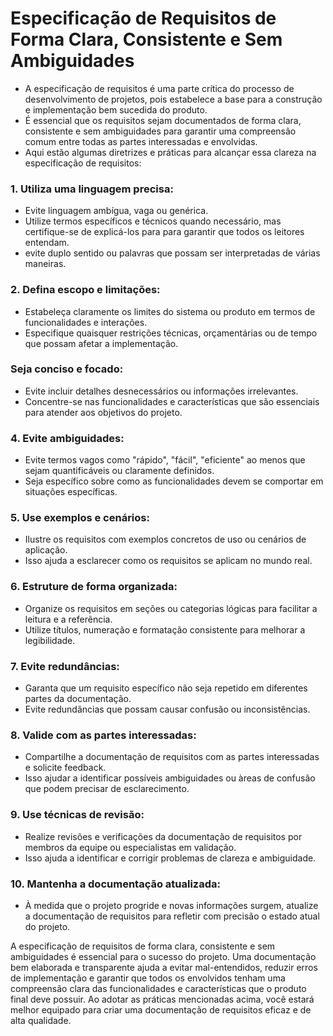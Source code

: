 # Especificação de Requisitos de Forma Clara, Consistente e Sem Ambiguidades
- A especificação de requisitos é uma parte crítica do processo de desenvolvimento de projetos, pois estabelece a base para a construção e implementação bem sucedida do produto.
- É essencial que os requisitos sejam documentados de forma clara, consistente e sem ambiguidades para garantir uma compreensão comum entre todas as partes interessadas e envolvidas.
- Aqui estão algumas diretrizes e práticas para alcançar essa clareza na especificação de requisitos:

### 1. Utiliza uma linguagem precisa:
- Evite linguagem ambígua, vaga ou genérica.
- Utilize termos específicos e técnicos quando necessário, mas certifique-se de explicá-los para para garantir que todos os leitores entendam.
- evite duplo sentido ou palavras que possam ser interpretadas de várias maneiras.

### 2. Defina escopo e limitações:
- Estabeleça claramente os limites do sistema ou produto em termos de funcionalidades e interações.
- Especifique quaisquer restrições técnicas, orçamentárias ou de tempo que possam afetar a implementação.

### Seja conciso e focado:
- Evite incluir detalhes desnecessários ou informações irrelevantes.
- Concentre-se nas funcionalidades e características que são essenciais para atender aos objetivos do projeto.

### 4. Evite ambiguidades:
- Evite termos vagos como "rápido", "fácil", "eficiente" ao menos que sejam quantificáveis ou claramente definidos.
- Seja específico sobre como as funcionalidades devem se comportar em situações específicas.

### 5. Use exemplos e cenários:
- Ilustre os requisitos com exemplos concretos de uso ou cenários de aplicação.
- Isso ajuda a esclarecer como os requisitos se aplicam no mundo real.

### 6. Estruture de forma organizada:
- Organize os requisitos em seções ou categorias lógicas para facilitar a leitura e a referẽncia.
- Utilize títulos, numeração e formatação consistente para melhorar a legibilidade.

### 7. Evite redundâncias:
- Garanta que um requisito específico não seja repetido em diferentes partes da documentação.
- Evite redundâncias que possam causar confusão ou inconsistências.

### 8. Valide com as partes interessadas:
- Compartilhe a documentação de requisitos com as partes interessadas e solicite feedback.
- Isso ajudar a identificar possíveis ambiguidades ou àreas de confusão que podem precisar de esclarecimento.

### 9. Use técnicas de revisão:
- Realize revisões e verificações da documentação de requisitos por membros da equipe ou especialistas em validação.
- Isso ajuda a identificar e corrigir problemas de clareza e ambiguidade.

### 10. Mantenha a documentação atualizada:
- À medida que o projeto progride e novas informações surgem, atualize a documentação de requisitos para refletir com precisão o estado atual do projeto.

A especificação de requisitos de forma clara, consistente e sem ambiguidades é essencial para o sucesso do projeto.
Uma documentação bem elaborada e transparente ajuda a evitar mal-entendidos, reduzir erros de implementação e garantir que todos os envolvidos tenham uma compreensão clara das funcionalidades e características que o produto final deve possuir.
Ao adotar as práticas mencionadas acima, você estará melhor equipado para criar uma documentação de requisitos eficaz e de alta qualidade.